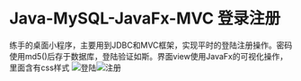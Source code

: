 # Java-MySQL-JavaFx-MVC 登录注册
练手的桌面小程序，主要用到JDBC和MVC框架，实现平时的登陆注册操作。密码使用md5()后存于数据库，登陆验证如斯。界面view使用JavaFx的可视化操作，里面含有css样式
![登陆](https://gitee.com/uploads/images/2017/1105/190808_82e3d2f5_1616829.png "微信图片_20171105191047.png")![注册](https://gitee.com/uploads/images/2017/1105/190825_84e7c269_1616829.png "微信图片_20171105191051.png")